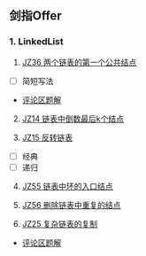 ## 剑指Offer

### 1. LinkedList

1. [JZ36 两个链表的第一个公共结点](https://www.nowcoder.com/practice/6ab1d9a29e88450685099d45c9e31e46)

- [ ] 简短写法

- [评论区题解](https://blog.nowcoder.net/n/35c57499566646e7b3ecb250d0b99907?f=comment)

2. [JZ14 链表中倒数最后k个结点](https://www.nowcoder.com/practice/886370fe658f41b498d40fb34ae76ff9)

3. [JZ15 反转链表](https://www.nowcoder.com/practice/75e878df47f24fdc9dc3e400ec6058ca)

- [ ] 经典
- [ ] 递归

4. [JZ55 链表中环的入口结点](https://www.nowcoder.com/practice/253d2c59ec3e4bc68da16833f79a38e4)

5. [JZ56 删除链表中重复的结点](https://www.nowcoder.com/practice/fc533c45b73a41b0b44ccba763f866ef)

6. [JZ25 复杂链表的复制](https://www.nowcoder.com/practice/f836b2c43afc4b35ad6adc41ec941dba)

- [评论区题解](https://blog.nowcoder.net/n/4c8621e3c72f4956b81813427abe3140)